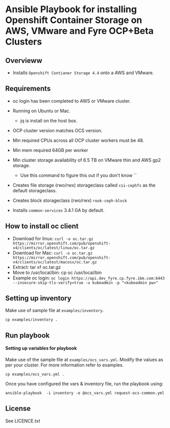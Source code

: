 # Ansible Playbook for installing Openshift Container Storage on AWS, VMware and Fyre OCP+Beta Clusters

## Overvieww

- Installs `Openshift Contianer Storage 4.4` onto a AWS and VMware.

## Requirements

  - oc login has been completed to AWS or VMware cluster.
  - Running on Ubuntu or Mac.
    - jq is install on the host box.
  - OCP cluster version matches OCS version.
  - Min required CPUs across all OCP cluster workers must be 48.
  - Min mem required 64GB per worker
  - Min cluster storage availability of 6.5 TB on VMware thin and AWS gp2 storage.

    - Use this command to figure this out if you don't know ``
  - Creates file storage (rwo/rwx)  storageclass called `csi-cephfs` as the default storageclass.
  - Creates block storageclass (rwo/rwx) `rook-ceph-block`
- Installs `common-services` 3.4.1 GA by default.

## How to install oc client

  - Download for linux: `curl -o oc.tar.gz https://mirror.openshift.com/pub/openshift-v4/clients/oc/latest/linux/oc.tar.gz`
  - Download for Mac: `curl -o oc.tar.gz https://mirror.openshift.com/pub/openshift-v4/clients/oc/latest/macosx/oc.tar.gz`
  - Extract: tar xf oc.tar.gz
  - Move to /usr/local/bin: cp oc /usr/local/bin
  - Example oc login: `oc login https://api.dev_fyre.cp.fyre.ibm.com:6443 --insecure-skip-tls-verify=true -u kubeadmin -p "<kubeadmin pw>"`


## Setting up inventory

Make use of sample file at `examples/inventory`.

```
cp examples/inventory .
```

## Run playbook

#### Setting up variables for playbook

Make use of the sample file at `examples/ocs_vars.yml`. Modify the values as per your cluster. For more information refer to examples.

```
cp examples/ocs_vars.yml .
```

Once you have configured the vars & inventory file, run the playbook using:

```
ansible-playbook  -i inventory -e @ocs_vars.yml request-ocs-common.yml
```

License
-------

See LICENCE.txt
